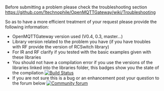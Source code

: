 Before submitting a problem please check the troubleshooting section
https://github.com/1technophile/OpenMQTTGateway/wiki/Troubleshooting

So as to have a more efficient treatment of your request please provide the following information:
* OpenMQTTGateway version used (V0.4, 0.3, master...)
* Library version related to the problem you have (if you have troubles with RF provide the version of RCSwitch library)
* For IR and RF clarify if you tested with the basic examples given with these libraries
* You should not have a compilation error if you use the versions of the libraries linked into the libraries folder, this badges show you the state of the compilation 
[![Build Status](https://travis-ci.org/1technophile/OpenMQTTGateway.svg?branch=master)](https://travis-ci.org/1technophile/OpenMQTTGateway)
* If you are not sure this is a bug or an enhancement post your question to the forum below
[![Community forum](https://img.shields.io/badge/community-forum-brightgreen.svg)](https://community.openmqttgateway.com)
